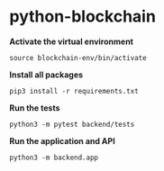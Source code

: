 # python-blockchain

**Activate the virtual environment**

```
source blockchain-env/bin/activate
```

**Install all packages**
```
pip3 install -r requirements.txt
```

**Run the tests**
```
python3 -m pytest backend/tests
```

**Run the application and API**

```
python3 -m backend.app
```